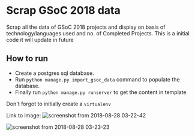 # Scrap GSoC 2018 data

Scrap all the data of GSoC 2018 projects and display on basis of
technology/languages used and no. of Completed Projects.
This is a initial code it will update in future

## How to run

- Create a postgres sql database.
- Run `python manage.py import_gsoc_data` command to populate the database.
- Finally run `python manage.py runserver` to get the content in template

Don't forgot to initially create a `virtualenv`

Link to image:
![screenshot from 2018-08-28 03-22-42](https://user-images.githubusercontent.com/22278438/44688799-006e7500-aa73-11e8-8a59-9bfe714598f4.png)


![screenshot from 2018-08-28 03-23-23](https://user-images.githubusercontent.com/22278438/44688853-209e3400-aa73-11e8-8e34-160ef3597999.png)
